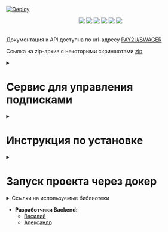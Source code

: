 [![Deploy](https://github.com/inferno681/PAY2UHackathon/actions/workflows/deploy.yaml/badge.svg)](https://github.com/inferno681/PAY2UHackathon/actions/workflows/deploy.yaml)
<br>

<div id="header" align="center">
  <img src="https://img.shields.io/badge/Python-3.12.2-F8F8FF?style=for-the-badge&logo=python&logoColor=20B2AA">
  <img src="https://img.shields.io/badge/PostgreSQL-555555?style=for-the-badge&logo=postgresql&logoColor=F5F5DC">
  <img src="https://img.shields.io/badge/Django-092E20?style=for-the-badge&logo=django&logoColor=green">
  <img src="https://img.shields.io/badge/Docker-555555?style=for-the-badge&logo=docker&logoColor=2496ED">
  <img src="https://img.shields.io/badge/celery-%23a9cc54.svg?style=for-the-badge&logo=celery&logoColor=ddf4a4">
  <img src="https://img.shields.io/badge/DJANGO-REST-ff1709?style=for-the-badge&logo=django&logoColor=white&color=ff1709&labelColor=gray">
</div>

<br>

Документация к API доступна по url-адресу [PAY2U/SWAGER](https://pay2u.ddns.net/api/schema/swagger-ui/)

Ссылка на zip-архив с некоторыми скриншотами [zip](https://disk.yandex.com/d/XuA1afVjpgfZ1Q)

<details><summary><h1>Сервис для управления подписками</h1></summary>

* **MVP:**
  + Цель: Организация управления подписками пользователя.
  + Размещение: Внутри банковского приложения.

* **Функциональные возможности:**
  + Оформление подписки на различные сервисы.
  + Мониторинг сроков оплаты.

* **Преимущества:**
  + Все подписки собраны в одном месте.
  + Отслеживание сроков продления подписки.

* **Целевая аудитория:**
  + Клиенты банковских приложений.

</details>

<details><summary><h1>Инструкция по установке</h1></summary>

Клонируйте репозиторий и перейдите в него.
```bash
git@github.com:inferno681/PAY2UHackathon.git
```

Для установки зависимостей создайте и активируйте виртульное окружение и выполните следующую команду:
```bash
pip install -r requirements.txt
```

Создайте файл **.env**, в корневой папке проекта, с переменными окружения.

```
  POSTGRES_USER=django_user (имя пользователя для СУБД)
  POSTGRES_PASSWORD=mysecretpassword (пароль пользователя для СУБД)
  POSTGRES_DB=django (имя базы данных)
  DB_HOST=db (контейнер с базой данных)
  DB_PORT=5432 (порт для PostgreSQL)
  SECRET_KEY = ... (SECRET_KEY для settings.py)
  ALLOWED_HOSTS =127.0.0.1,localhost (список разрешенных хостов)
  DEBUG=True (включение или выключение режима отладки)
  SQLITE_ACTIVATED=True (Если True, то будет использоваться SQLite вместо PostgreSQL)
  CSRF_TRUSTED_ORIGINS=(адрес сайта)
  CORS_ORIGIN_WHITELIST=http://localhost:3000 (список адресов для открытия возможности удаленного подключения)
  DOCS_TITLE=(заголовок в автодокументации)
  DOCS_DESCRIPTION=(описание в автодокументации)
  CELERY_BROKER_URL=(брокер сообщений)
  CACHES_BACKEND=(бэкэнд для кэша, подробнее https://docs.djangoproject.com/en/5.0/topics/cache/)
  CACHES_LOCATION=(место хранения кэша)
  CELERY_CACHE_BACKEND=(Кэш для celery)
  CELERY_BEAT_SCHEDULER=(Планировщик celery)

```


Находясь в корневой папке проекта выполните миграции.
  ```
  python manage.py migrate
  ```

Команда для запуска сервера:
  ```
  python manage.py runserver
  ```
Команда для запуска celery worker:
  ```
  celery -A pay2u worker -l warning
  ```
Команда для запуска celery beat:
  ```
  celery -A pay2u beat -l warning
  ```

</details>

<details><summary><h1>Запуск проекта через докер</h1></summary>

- Клонируйте репозиторий.
- Перейдите в папку **infra** и создайте в ней файл **.env** с переменными окружения:
  ```
  POSTGRES_USER=django_user (имя пользователя для СУБД)
  POSTGRES_PASSWORD=mysecretpassword (пароль пользователя для СУБД)
  POSTGRES_DB=django (имя базы данных)
  DB_HOST=db (контейнер с базой данных)
  DB_PORT=5432 (порт для PostgreSQL)
  SECRET_KEY = ... (SECRET_KEY для settings.py)
  ALLOWED_HOSTS =127.0.0.1,localhost (список разрешенных хостов)
  DEBUG=True (включение или выключение режима отладки)
  SQLITE_ACTIVATED=True (Если True, то будет использоваться SQLite вместо PostgreSQL)
  CSRF_TRUSTED_ORIGINS=(адрес сайта)
  CORS_ORIGIN_WHITELIST=http://localhost:3000 (список адресов для открытия возможности удаленного подключения)
  DOCS_TITLE=(заголовок в автодокументации)
  DOCS_DESCRIPTION=(описание в автодокументации)
  CELERY_BROKER_URL=(брокер сообщений)
  CACHES_BACKEND=(бэкэнд для кэша, подробнее https://docs.djangoproject.com/en/5.0/topics/cache/)
  CACHES_LOCATION=(место хранения кэша)
  CELERY_CACHE_BACKEND=(Кэш для celery)
  CELERY_BEAT_SCHEDULER=(Планировщик celery)
  ```
- Из папки **infra** запустите docker-compose-prod.yaml:
  ```
  ~$ docker compose -f docker-compose-prod.yaml up -d
  ```
- В контейнере **backend** выполните миграции:
  ```
  ~$ docker compose -f docker-compose-prod.yaml exec backend python manage.py migrate

  ~$ docker compose -f docker-compose-prod.yaml exec backend python manage.py collectstatic

  ~$ docker compose -f docker-compose-prod.yaml exec backend cp -r /app/collected_static/. /backend_static/static/
  ```


</details>

<details><summary>Ссылки на используемые библиотеки</summary>

- [Python](https://www.python.org/downloads/release/python-3122/)
- [Django](https://www.djangoproject.com/)
- [Django REST framework](https://www.django-rest-framework.org/)
- [PostgreSQL](https://www.postgresql.org/)
- [Docker](https://www.docker.com/)
- [Celery](https://docs.celeryq.dev/en/stable/)

</details>

* **Разработчики Backend:**
  + [Василий](https://github.com/inferno681)
  + [Александр](https://github.com/abaz47)
